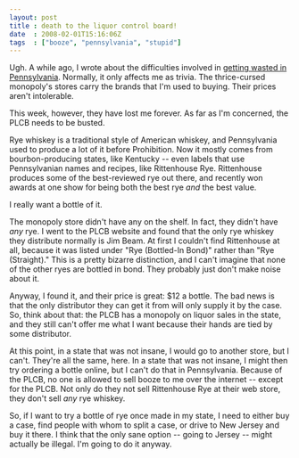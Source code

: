 ```yaml
---
layout: post
title : death to the liquor control board!
date  : 2008-02-01T15:16:06Z
tags  : ["booze", "pennsylvania", "stupid"]
---
```

Ugh.  A while ago, I wrote about the difficulties involved in [getting wasted
in Pennsylvania](http://rjbs.manxome.org/rubric/entry/1500).  Normally, it only
affects me as trivia.  The thrice-cursed monopoly's stores carry the brands
that I'm used to buying.  Their prices aren't intolerable.

This week, however, they have lost me forever.  As far as I'm concerned, the
PLCB needs to be busted.

Rye whiskey is a traditional style of American whiskey, and Pennsylvania used
to produce a lot of it before Prohibition.  Now it mostly comes from
bourbon-producing states, like Kentucky -- even labels that use Pennsylvanian
names and recipes, like Rittenhouse Rye.  Rittenhouse produces some of the
best-reviewed rye out there, and recently won awards at one show for being both
the best rye *and* the best value.

I really want a bottle of it.

The monopoly store didn't have any on the shelf.  In fact, they didn't have
*any* rye.  I went to the PLCB website and found that the only rye whiskey they
distribute normally is Jim Beam.  At first I couldn't find Rittenhouse at all,
because it was listed under "Rye (Bottled-In Bond)" rather than "Rye
(Straight)."  This is a pretty bizarre distinction, and I can't imagine that
none of the other ryes are bottled in bond.  They probably just don't make
noise about it.

Anyway, I found it, and their price is great: $12 a bottle.  The bad news is
that the only distributor they can get it from will only supply it by the case.
So, think about that: the PLCB has a monopoly on liquor sales in the state, and
they still can't offer me what I want because their hands are tied by some
distributor.

At this point, in a state that was not insane, I would go to another store, but
I can't.  They're all the same, here.  In a state that was not insane, I might
then try ordering a bottle online, but I can't do that in Pennsylvania.
Because of the PLCB, no one is allowed to sell booze to me over the internet --
except for the PLCB.  Not only do they not sell Rittenhouse Rye at their web
store, they don't sell *any* rye whiskey.

So, if I want to try a bottle of rye once made in my state, I need to either
buy a case, find people with whom to split a case, or drive to New Jersey and
buy it there.  I think that the only sane option -- going to Jersey -- might
actually be illegal.  I'm going to do it anyway.

